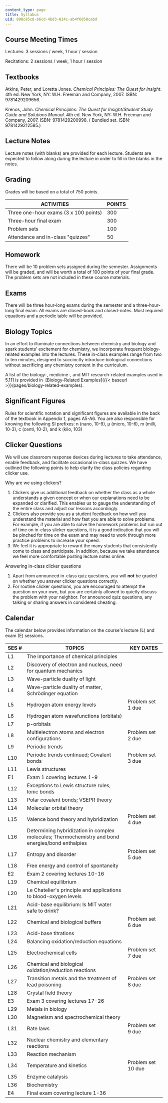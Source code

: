 ```yaml
---
content_type: page
title: Syllabus
uid: 898c85c8-b6cd-4bd3-014c-ab4f6058cabd
---
```


Course Meeting Times
--------------------

Lectures: 3 sessions / week, 1 hour / session

Recitations: 2 sessions / week, 1 hour / session

Textbooks
---------

Atkins, Peter, and Loretta Jones. _Chemical Principles: The Quest for Insight_. 4th ed. New York, NY: W.H. Freeman and Company, 2007. ISBN: 9781429209656.

Krenos, John. _Chemical Principles: The Quest for Insight/Student Study Guide and Solutions Manual_. 4th ed. New York, NY: W.H. Freeman and Company, 2007. ISBN: 9781429200998. ( Bundled set. ISBN: 9781429212595.)

Lecture Notes
-------------

Lecture notes (with blanks) are provided for each lecture. Students are expected to follow along during the lecture in order to fill in the blanks in the notes.

Grading
-------

Grades will be based on a total of 750 points.

| ACTIVITIES | POINTS |
| --- | --- |
| Three one-hour exams (3 x 100 points) | 300 |
| Three-hour final exam | 300 |
| Problem sets | 100 |
| Attendance and in-class "quizzes" | 50 

Homework
--------

There will be 10 problem sets assigned during the semester. Assignments will be graded, and will be worth a total of 100 points of your final grade. The problem sets are not included in these course materials.

Exams
-----

There will be three hour-long exams during the semester and a three-hour-long final exam. All exams are closed-book and closed-notes. Most required equations and a periodic table will be provided.

Biology Topics
--------------

In an effort to illuminate connections between chemistry and biology and spark students' excitement for chemistry, we incorporate frequent biology-related examples into the lectures. These in-class examples range from two to ten minutes, designed to succinctly introduce biological connections without sacrificing any chemistry content in the curriculum.

A list of the biology-, medicine-, and MIT research-related examples used in 5.111 is provided in  [Biology-Related Examples]({{< baseurl >}}/pages/biology-related-examples).

Significant Figures
-------------------

Rules for scientific notation and significant figures are available in the back of the textbook in Appendix 1, pages A5-A6. You are also responsible for knowing the following SI prefixes: n (nano, 10\-9), µ (micro, 10\-6), m (milli, 10\-3), c (centi, 10\-2), and k (kilo, 103)

Clicker Questions
-----------------

We will use classroom response devices during lectures to take attendance, enable feedback, and facilitate occasional in-class quizzes. We have outlined the following points to help clarify the class policies regarding clicker use.

Why are we using clickers?

1.  Clickers give us additional feedback on whether the class as a whole understands a given concept or when our explanations need to be expanded or clarified. This enables us to gauge the understanding of the entire class and adjust our lessons accordingly.
2.  Clickers also provide you as a student feedback on how well you understand the material and how fast you are able to solve problems. For example, if you are able to solve the homework problems but run out of time on in-class slicker questions, it is a good indication that you will be pinched for time on the exam and may need to work through more practice problems to increase your speed.
3.  We feel it is appropriate to reward the many students that consistently come to class and participate. In addition, because we take attendance we feel more comfortable posting lecture notes online.

Answering in-class clicker questions

1.  Apart from announced in-class quiz questions, you will **not** be graded on whether you answer clicker questions correctly.
2.  For routine clicker questions, you are encouraged to attempt the question on your own, but you are certainly allowed to quietly discuss the problem with your neighbor. For announced quiz questions, any talking or sharing answers in considered cheating.

Calendar
--------

The calendar below provides information on the course's lecture (L) and exam (E) sessions.

| SES # | TOPICS | KEY DATES |
| --- | --- | --- |
| L1 | The importance of chemical principles | &nbsp; |
| L2 | Discovery of electron and nucleus, need for quantum mechanics | &nbsp; |
| L3 | Wave-particle duality of light | &nbsp; |
| L4 | Wave-particle duality of matter, Schrödinger equation | &nbsp; |
| L5 | Hydrogen atom energy levels | Problem set 1 due |
| L6 | Hydrogen atom wavefunctions (orbitals) | &nbsp; |
| L7 | p-orbitals | &nbsp; |
| L8 | Multielectron atoms and electron configurations | Problem set 2 due |
| L9 | Periodic trends | &nbsp; |
| L10 | Periodic trends continued; Covalent bonds | Problem set 3 due |
| L11 | Lewis structures | &nbsp; |
| E1 | Exam 1 covering lectures 1-9 | &nbsp; |
| L12 | Exceptions to Lewis structure rules; Ionic bonds | &nbsp; |
| L13 | Polar covalent bonds; VSEPR theory | &nbsp; |
| L14 | Molecular orbital theory | &nbsp; |
| L15 | Valence bond theory and hybridization | Problem set 4 due |
| L16 | Determining hybridization in complex molecules; Thermochemistry and bond energies/bond enthalpies | &nbsp; |
| L17 | Entropy and disorder | Problem set 5 due |
| L18 | Free energy and control of spontaneity | &nbsp; |
| E2 | Exam 2 covering lectures 10-16 | &nbsp; |
| L19 | Chemical equilibrium | &nbsp; |
| L20 | Le Chatelier's principle and applications to blood-oxygen levels | &nbsp; |
| L21 | Acid-base equilibrium: Is MIT water safe to drink? | &nbsp; |
| L22 | Chemical and biological buffers | Problem set 6 due |
| L23 | Acid-base titrations | &nbsp; |
| L24 | Balancing oxidation/reduction equations | &nbsp; |
| L25 | Electrochemical cells | Problem set 7 due |
| L26 | Chemical and biological oxidation/reduction reactions | &nbsp; |
| L27 | Transition metals and the treatment of lead poisoning | Problem set 8 due |
| L28 | Crystal field theory | &nbsp; |
| E3 | Exam 3 covering lectures 17-26 | &nbsp; |
| L29 | Metals in biology | &nbsp; |
| L30 | Magnetism and spectrochemical theory | &nbsp; |
| L31 | Rate laws | Problem set 9 due |
| L32 | Nuclear chemistry and elementary reactions | &nbsp; |
| L33 | Reaction mechanism | &nbsp; |
| L34 | Temperature and kinetics | Problem set 10 due |
| L35 | Enzyme catalysis | &nbsp; |
| L36 | Biochemistry | &nbsp; |
| E4 | Final exam covering lecture 1-36 |